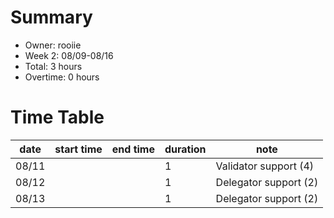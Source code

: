 # Summary
* Owner: rooiie
* Week 2: 08/09-08/16
* Total: 3 hours
* Overtime: 0 hours

# Time Table
| date  | start time  | end time | duration  |  note |
|---|---|---|---|---|
| 08/11  |   |   |  1 | Validator support (4) |
| 08/12  |   |   |  1 | Delegator support (2) |
| 08/13  |   |   |  1 | Delegator support (2) |
